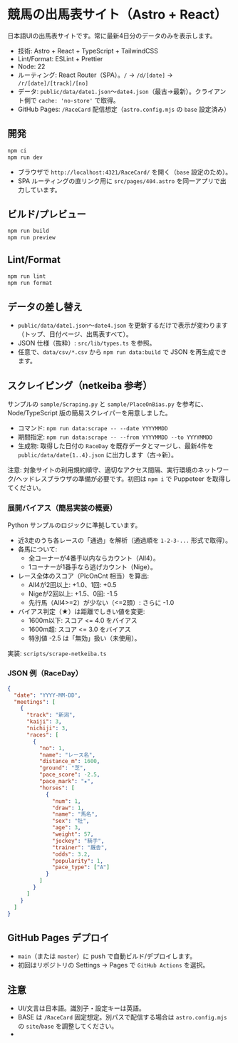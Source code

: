 # 競馬の出馬表サイト（Astro + React）

日本語UIの出馬表サイトです。常に最新4日分のデータのみを表示します。

- 技術: Astro + React + TypeScript + TailwindCSS
- Lint/Format: ESLint + Prettier
- Node: 22
- ルーティング: React Router（SPA）。`/` → `/d/[date]` → `/r/[date]/[track]/[no]`
- データ: `public/data/date1.json`〜`date4.json`（最古→最新）。クライアント側で `cache: 'no-store'` で取得。
- GitHub Pages: `/RaceCard` 配信想定（`astro.config.mjs` の `base` 設定済み）

## 開発

```bash
npm ci
npm run dev
```

- ブラウザで `http://localhost:4321/RaceCard/` を開く（`base` 設定のため）。
- SPA ルーティングの直リンク用に `src/pages/404.astro` を同一アプリで出力しています。

## ビルド/プレビュー

```bash
npm run build
npm run preview
```

## Lint/Format

```bash
npm run lint
npm run format
```

## データの差し替え

- `public/data/date1.json`〜`date4.json` を更新するだけで表示が変わります（トップ、日付ページ、出馬表すべて）。
- JSON 仕様（抜粋）: `src/lib/types.ts` を参照。
- 任意で、`data/csv/*.csv` から `npm run data:build` で JSON を再生成できます。

## スクレイピング（netkeiba 参考）

サンプルの `sample/Scraping.py` と `sample/PlaceOnBias.py` を参考に、Node/TypeScript 版の簡易スクレイパーを用意しました。

- コマンド: `npm run data:scrape -- --date YYYYMMDD`
- 期間指定: `npm run data:scrape -- --from YYYYMMDD --to YYYYMMDD`
- 生成物: 取得した日付の `RaceDay` を既存データとマージし、最新4件を `public/data/date{1..4}.json` に出力します（古→新）。

注意: 対象サイトの利用規約順守、適切なアクセス間隔、実行環境のネットワーク/ヘッドレスブラウザの準備が必要です。初回は `npm i` で Puppeteer を取得してください。

### 展開バイアス（簡易実装の概要）

Python サンプルのロジックに準拠しています。

- 近3走のうち各レースの「通過」を解析（通過順を `1-2-3-...` 形式で取得）。
- 各馬について:
  - 全コーナーが4番手以内ならカウント（All4）。
  - 1コーナーが1番手なら逃げカウント（Nige）。
- レース全体のスコア（PlcOnCnt 相当）を算出:
  - All4が2回以上: +1.0、1回: +0.5
  - Nigeが2回以上: +1.5、0回: -1.5
  - 先行馬（All4>=2）が少ない（<=2頭）: さらに -1.0
- バイアス判定（★）は距離でしきい値を変更:
  - 1600m以下: スコア <= 4.0 をバイアス
  - 1600m超: スコア <= 3.0 をバイアス
  - 特別値 -2.5 は「無効」扱い（未使用）。

実装: `scripts/scrape-netkeiba.ts`

### JSON 例（RaceDay）

```json
{
  "date": "YYYY-MM-DD",
  "meetings": [
    {
      "track": "新潟",
      "kaiji": 3,
      "nichiji": 3,
      "races": [
        {
          "no": 1,
          "name": "レース名",
          "distance_m": 1600,
          "ground": "芝",
          "pace_score": -2.5,
          "pace_mark": "★",
          "horses": [
            {
              "num": 1,
              "draw": 1,
              "name": "馬名",
              "sex": "牡",
              "age": 3,
              "weight": 57,
              "jockey": "騎手",
              "trainer": "厩舎",
              "odds": 3.2,
              "popularity": 1,
              "pace_type": ["A"]
            }
          ]
        }
      ]
    }
  ]
}
```

## GitHub Pages デプロイ

- `main`（または `master`）に push で自動ビルド/デプロイします。
- 初回はリポジトリの Settings → Pages で `GitHub Actions` を選択。

## 注意

- UI/文言は日本語。識別子・設定キーは英語。
- BASE は `/RaceCard` 固定想定。別パスで配信する場合は `astro.config.mjs` の `site`/`base` を調整してください。
-
